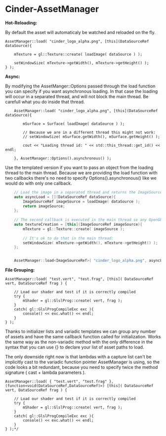 Cinder-AssetManager
===================

**Hot-Reloading:**

By default the asset will automaticaly be watched and reloaded on the fly.

    AssetManager::load( "cinder_logo_alpha.png", [this](DataSourceRef dataSource){
        
        mTexture = gl::Texture::create( loadImage( dataSource ) );
        
        setWindowSize( mTexture->getWidth(), mTexture->getHeight() );
    } );

**Async:**

By modifying the AssetManger::Options passed through the load function you can
specify if you want asynchronous loading. In that case the loading will occur in
a separated thread, and will not block the main thread. Be carefull what you do
inside that thread.

```
    AssetManager::load( "cinder_logo_alpha.png", [this](DataSourceRef dataSource){
        
        mSurface = Surface( loadImage( dataSource ) );
        
        // Because we are in a different thread this might not work:
        // setWindowSize( mSurface.getWidth(), mSurface.getHeight() );
        
        cout << "Loading thread id: " << std::this_thread::get_id() << endl;
        
    }, AssetManager::Options().asynchronous() );
```

Use the templated version if you want to pass an object from the loading thread to the main thread. Because we are providing the load function with two callbacks there's no need to specify Options().asynchronous() like we would do with only one callback.


```c++
    // Load the image in a separated thread and returns the ImageSourceRef
    auto asyncLoad = [](DataSourceRef dataSource){
        ImageSourceRef imageSource = loadImage( dataSource );
        return imageSource;
    };
    
    // The second callback is executed in the main thread so any OpenGL resources can be created here.
    auto textureCreation = [this](ImageSourceRef imageSource){
        mTexture = gl::Texture::create( imageSource );
        
        // It's ok to do that in the main thread:
        setWindowSize( mTexture->getWidth(), mTexture->getHeight() );
    };


    AssetManager::load<ImageSourceRef>( "cinder_logo_alpha.png", asyncLoad, textureCreation );
```

**File Grouping:**

    AssetManager::load( "test.vert", "test.frag", [this]( DataSourceRef vert, DataSourceRef frag ) {
        
        // Load our shader and test if it is correctly compiled
        try {
            mShader = gl::GlslProg::create( vert, frag );
        }
        catch( gl::GlslProgCompileExc exc ){
            console() << exc.what() << endl;
        }
    } );


Thanks to initializer lists and variadic templates we can group any number of assets
and have the same callback function called for initialization. Works the same way as the
non-variadic method with the only difference in the syntax that you can use {} to declare
your list of asset paths to load.
    
The only downside right now is that lambdas with a capture list can't be implicitly cast to
the variadic function pointer AssetManager is using, so the code looks a bit redundant,
because you need to specify twice the method signature ( cast + lambda parameters ).
    
    AssetManager::load( { "test.vert", "test.frag" }, (function<void(DataSourceRef,DataSourceRef)>) [this]( DataSourceRef vert, DataSourceRef frag ) {
        
        // Load our shader and test if it is correctly compiled
        try {
            mShader = gl::GlslProg::create( vert, frag );
        }
        catch( gl::GlslProgCompileExc exc ){
            console() << exc.what() << endl;
        }
    } );*/
